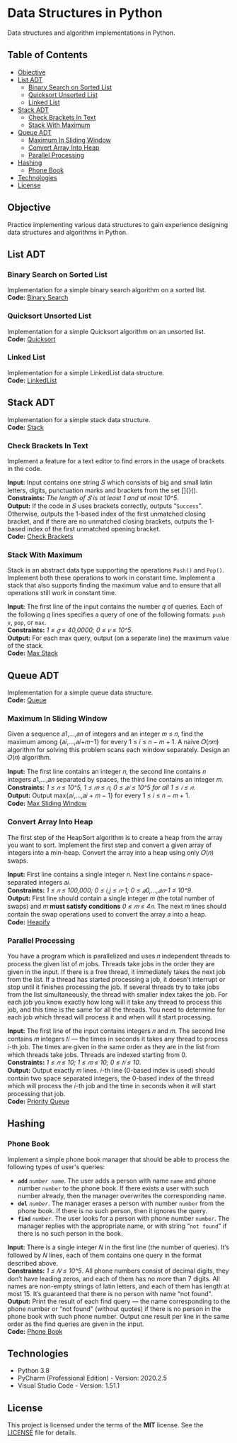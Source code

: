 # Data Structures in Python
Data structures and algorithm implementations in Python.


## Table of Contents
* [Objective](#objective)
* [List ADT](#list-adt)
  - [Binary Search on Sorted List](#binary-search-on-sorted-list)
  - [Quicksort Unsorted List](#quicksort-unsorted-list)
  - [Linked List](#linked-list)
* [Stack ADT](#stack-adt)
  - [Check Brackets In Text](#check-brackets-in-text)
  - [Stack With Maximum](#stack-with-maximum)
* [Queue ADT](#queue-adt)
  - [Maximum In Sliding Window](#maximum-in-sliding-window)
  - [Convert Array Into Heap](#convert-array-into-heap)
  - [Parallel Processing](#parallel-processing)
* [Hashing](#hashing)
  - [Phone Book](#phone-book)
* [Technologies](#technologies)
* [License](#license)


## Objective
Practice implementing various data structures to gain experience designing data structures and algorithms in Python.


## List ADT

### Binary Search on Sorted List
Implementation for a simple binary search algorithm on a sorted list.  
**Code:** [Binary Search](binarysearch.py "binarysearch.py")

### Quicksort Unsorted List
Implementation for a simple Quicksort algorithm on an unsorted list.  
**Code:** [Quicksort](quicksort.py "quicksort.py")

### Linked List
Implementation for a simple LinkedList data structure.  
**Code:** [LinkedList](linkedlist.py "linkedlist.py")


## Stack ADT
Implementation for a simple stack data structure.  
**Code:** [Stack](stack.py "stack.py")

### Check Brackets In Text
Implement a feature for a text editor to find errors in the usage of brackets in the code.  

**Input:** Input contains one string 𝑆 which consists of big and small latin letters, digits, punctuation marks and 
brackets from the set []{}().  
**Constraints:** _The length of 𝑆 is at least 1 and at most 10^5_.  
**Output:** If the code in 𝑆 uses brackets correctly, outputs “`Success`". Otherwise, outputs the 1-based index of the 
first unmatched closing bracket, and if there are no unmatched closing brackets, outputs the 1-based index of the first 
unmatched opening bracket.  
**Code:** [Check Brackets](check_brackets.py "check_brackets.py")

### Stack With Maximum
Stack is an abstract data type supporting the operations `Push()` and `Pop()`. Implement both these operations to work 
in constant time. Implement a stack that also supports finding the maximum value and to ensure that all operations 
still work in constant time.  

**Input:** The first line of the input contains the number 𝑞 of queries. Each of the following 𝑞 lines specifies a query 
of one of the following formats: `push v`, `pop`, or `max`.  
**Constraints:** _1 ≤ 𝑞 ≤ 40,0000; 0 ≤ 𝑣 ≤ 10^5_.  
**Output:** For each max query, output (on a separate line) the maximum value of the stack.  
**Code:** [Max Stack](max_stack.py "max_stack.py")


## Queue ADT
Implementation for a simple queue data structure.  
**Code:** [Queue](queue.py "queue.py")

### Maximum In Sliding Window
Given a sequence 𝑎1,...,𝑎𝑛 of integers and an integer 𝑚 ≤ 𝑛, find the maximum among {𝑎𝑖,...,𝑎𝑖+𝑚−1} for every 1 ≤ 𝑖 ≤ 
𝑛 − 𝑚 + 1. A naive 𝑂(𝑛𝑚) algorithm for solving this problem scans each window separately. Design an 𝑂(𝑛) algorithm.  

**Input:** The first line contains an integer 𝑛, the second line contains 𝑛 integers 𝑎1,...,𝑎𝑛 separated by spaces, 
the third line contains an integer 𝑚.  
**Constraints:** _1 ≤ 𝑛 ≤ 10^5, 1 ≤ 𝑚 ≤ 𝑛, 0 ≤ 𝑎𝑖 ≤ 10^5 for all 1 ≤ 𝑖 ≤ 𝑛_.  
**Output:** Output max{𝑎𝑖,...,𝑎𝑖 + 𝑚 − 1} for every 1 ≤ 𝑖 ≤ 𝑛 − 𝑚 + 1.  
**Code:** [Max Sliding Window](max_sliding_window.py "max_sliding_window.py")

### Convert Array Into Heap
The first step of the HeapSort algorithm is to create a heap from the array you want to sort. Implement the first step 
and convert a given array of integers into a min-heap. Convert the array into a heap using only 𝑂(𝑛) swaps.  

**Input:** First line contains a single integer 𝑛. Next line contains 𝑛 space-separated integers 𝑎𝑖.  
**Constraints:** _1 ≤ 𝑛 ≤ 100,000; 0 ≤ i,j ≤ 𝑛-1; 0 ≤ 𝑎0,...,𝑎𝑛-1 ≤ 10^9_.  
**Output:** First line should contain a single integer 𝑚 (the total number of swaps) and 𝑚 **must satisfy conditions** 
_0 ≤ 𝑚 ≤ 4𝑛_. The next 𝑚 lines should contain the swap operations used to convert the array 𝑎 into a heap.  
**Code:** [Heapify](build_heap.py "build_heap.py")

### Parallel Processing
You have a program which is parallelized and uses 𝑛 independent threads to process the given list of 𝑚 jobs. Threads 
take jobs in the order they are given in the input. If there is a free thread, it immediately takes the next job from 
the list. If a thread has started processing a job, it doesn't interrupt or stop until it finishes processing the job. 
If several threads try to take jobs from the list simultaneously, the thread with smaller index takes the job. For each 
job you know exactly how long will it take any thread to process this job, and this time is the same for all the 
threads. You need to determine for each job which thread will process it and when will it start processing.  

**Input:** The first line of the input contains integers 𝑛 and 𝑚. The second line contains 𝑚 integers 𝑡𝑖 — the times in 
seconds it takes any thread to process 𝑖-th job. The times are given in the same order as they are in the list from 
which threads take jobs. Threads are indexed starting from 0.  
**Constraints:** _1 ≤ 𝑛 ≤ 10; 1 ≤ 𝑚 ≤ 10; 0 ≤ 𝑡𝑖 ≤ 10_.  
**Output:** Output exactly 𝑚 lines. 𝑖-th line (0-based index is used) should contain two space separated integers, 
the 0-based index of the thread which will process the 𝑖-th job and the time in seconds when it will start processing 
that job.  
**Code:** [Priority Queue](job_queue.py "job_queue.py")


## Hashing

### Phone Book
Implement a simple phone book manager that should be able to process the following types of user's queries:
- **`add`** _`number name`_. The user adds a person with name `name` and phone number `number` to the phone book. 
If there exists a user with such number already, then the manager overwrites the corresponding name.
- **`del`** _`number`_. The manager erases a person with number `number` from the phone book. If there is no such 
person, then it ignores the query.
- **`find`** _`number`_. The user looks for a person with phone number `number`. The manager replies with the 
appropriate name, or with string “`not found`" if there is no such person in the book.

**Input:** There is a single integer 𝑁 in the first line (the number of queries). It’s followed by 𝑁 lines, each of 
them contains one query in the format described above.  
**Constraints:** _1 ≤ 𝑁 ≤ 10^5_. All phone numbers consist of decimal digits, 
they don’t have leading zeros, and each of them has no more than 7 digits. All names are non-empty strings of latin 
letters, and each of them has length at most 15. It’s guaranteed that there is no person with name “not found".  
**Output:** Print the result of each find query — the name corresponding to the phone number or “not found" (without 
quotes) if there is no person in the phone book with such phone number. Output one result per line in the same order 
as the find queries are given in the input.  
**Code:** [Phone Book](phone_book.py "phone_book.py")


## Technologies
* Python 3.8
* PyCharm (Professional Edition) - Version: 2020.2.5
* Visual Studio Code - Version: 1.51.1


## License
This project is licensed under the terms of the **MIT** license. See the [LICENSE](LICENSE) file for details.
